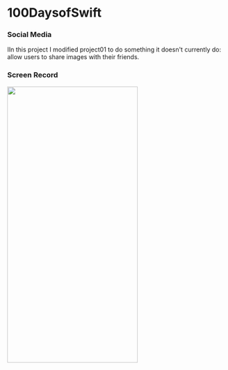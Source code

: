 # 100DaysofSwift
### Social Media
IIn this project I modified project01 to do something it doesn't currently do: allow users to share images with their friends.
### Screen Record
<img src="https://user-images.githubusercontent.com/100798803/159781079-3f5308bc-4500-404e-9ebe-bbf0dca64c7d.png" width="300" height="635"/>


